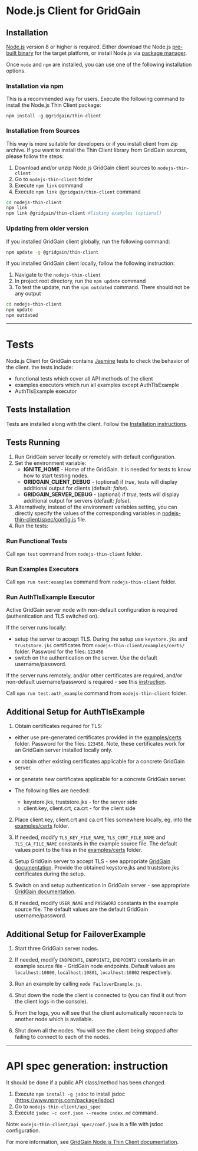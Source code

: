 # Node.js Client for GridGain #

## Installation ##

[Node.js](https://nodejs.org/en/) version 8 or higher is required. Either download the Node.js [pre-built binary](https://nodejs.org/en/download/) for the target platform, or install Node.js via [package manager](https://nodejs.org/en/download/package-manager).

Once `node` and `npm` are installed, you can use one of the following installation options.

### Installation via npm ###

This is a recommended way for users. Execute the following command to install the Node.js Thin Client package:

```
npm install -g @gridgain/thin-client
```

### Installation from Sources ###

This way is more suitable for developers or if you install client from zip archive. If you want to install the Thin Client library from GridGain sources, please follow the steps:

1. Download and/or unzip Node.js GridGain client sources to `nodejs-thin-client`
2. Go to `nodejs-thin-client` folder
3. Execute `npm link` command
4. Execute `npm link @gridgain/thin-client` command

```bash
cd nodejs-thin-client
npm link
npm link @gridgain/thin-client #linking examples (optional)
```

### Updating from older version

If you installed GridGain client globally, run the following command:
```bash
npm update -g @gridgain/thin-client
```

If you installed GridGain client locally, follow the following instruction:
1. Navigate to the `nodejs-thin-client`
2. In project root directory, run the `npm update` command
3. To test the update, run the `npm outdated` command. There should not be any output

```bash
cd nodejs-thin-client
npm update
npm outdated
```
---------------------------------------------------------------------

# Tests #

Node.js Client for GridGain contains [Jasmine](https://www.npmjs.com/package/jasmine) tests to check the behavior of the client. the tests include:
- functional tests which cover all API methods of the client
- examples executors which run all examples except AuthTlsExample
- AuthTlsExample executor

## Tests Installation ##

Tests are installed along with the client.
Follow the [Installation instructions](#installation).

## Tests Running ##

1. Run GridGain server locally or remotely with default configuration.
2. Set the environment variable:
    - **IGNITE_HOME** - Home of the GridGain. It is needed for tests to know how to start testing nodes.
    - **GRIDGAIN_CLIENT_DEBUG** - (optional) if *true*, tests will display additional output for clients (default: *false*).
    - **GRIDGAIN_SERVER_DEBUG** - (optional) if *true*, tests will display additional output for servers (default: *false*).
3. Alternatively, instead of the environment variables setting, you can directly specify the values of the corresponding variables in [nodejs-thin-client/spec/config.js](./spec/config.js) file.
4. Run the tests:

### Run Functional Tests ###

Call `npm test` command from `nodejs-thin-client` folder.

### Run Examples Executors ###

Call `npm run test:examples` command from `nodejs-thin-client` folder.

### Run AuthTlsExample Executor ###

Active GridGain server node with non-default configuration is required (authentication and TLS switched on).

If the server runs locally:
- setup the server to accept TLS. During the setup use `keystore.jks` and `truststore.jks` certificates from `nodejs-thin-client/examples/certs/` folder. Password for the files: `123456`
- switch on the authentication on the server. Use the default username/password.

If the server runs remotely, and/or other certificates are required, and/or non-default username/password is required - see this [instruction](#additional-setup-for-authtlsexample).

Call `npm run test:auth_example` command from `nodejs-thin-client` folder.

## Additional Setup for AuthTlsExample ##

1. Obtain certificates required for TLS:
  - either use pre-generated certificates provided in the [examples/certs](./examples/certs) folder. Password for the files: `123456`. Note, these certificates work for an GridGain server installed locally only.
  - or obtain other existing certificates applicable for a concrete GridGain server.
  - or generate new certificates applicable for a concrete GridGain server.

  - The following files are needed:
    - keystore.jks, truststore.jks - for the server side
    - client.key, client.crt, ca.crt - for the client side

2. Place client.key, client.crt and ca.crt files somewhere locally, eg. into the [examples/certs](./examples/certs) folder.

3. If needed, modify `TLS_KEY_FILE_NAME`, `TLS_CERT_FILE_NAME` and `TLS_CA_FILE_NAME` constants in the example source file. The default values point to the files in the [examples/certs](./examples/certs) folder.

4. Setup GridGain server to accept TLS - see appropriate [GridGain documentation](https://www.gridgain.com/docs/latest/developers-guide/thin-clients/getting-started-with-thin-clients#cluster-configuration). Provide the obtained keystore.jks and truststore.jks certificates during the setup.

5. Switch on and setup authentication in GridGain server - see appropriate [GridGain documentation](https://www.gridgain.com/docs/latest/developers-guide/thin-clients/getting-started-with-thin-clients#cluster-configuration).

6. If needed, modify `USER_NAME` and `PASSWORD` constants in the example source file. The default values are the default GridGain username/password.

## Additional Setup for FailoverExample ##

1. Start three GridGain server nodes.

2. If needed, modify `ENDPOINT1`, `ENDPOINT2`, `ENDPOINT2` constants in an example source file - GridGain node endpoints.
Default values are `localhost:10800`, `localhost:10801`, `localhost:10802` respectively.

2. Run an example by calling `node FailoverExample.js`. 

3. Shut down the node the client is connected to (you can find it out from the client logs in the console).

4. From the logs, you will see that the client automatically reconnects to another node which is available.

5. Shut down all the nodes. You will see the client being stopped after failing to connect to each of the nodes.

---------------------------------------------------------------------

# API spec generation: instruction #

It should be done if a public API class/method has been changed.
1. Execute `npm install -g jsdoc` to install jsdoc (https://www.npmjs.com/package/jsdoc)
2. Go to `nodejs-thin-client/api_spec`
3. Execute `jsdoc -c conf.json --readme index.md` command.

Note: `nodejs-thin-client/api_spec/conf.json` is a file with jsdoc configuration.

For more information, see [GridGain Node.js Thin Client documentation](https://www.gridgain.com/docs/latest/developers-guide/thin-clients/nodejs-thin-client).
